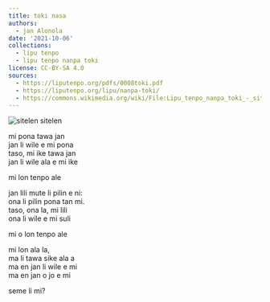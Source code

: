 ```yaml
---
title: toki nasa
authors:
  - jan Alonola
date: '2021-10-06'
collections:
  - lipu tenpo
  - lipu tenpo nanpa toki
license: CC-BY-SA 4.0
sources:
  - https://liputenpo.org/pdfs/0008toki.pdf
  - https://liputenpo.org/lipu/nanpa-toki/
  - https://commons.wikimedia.org/wiki/File:Lipu_tenpo_nanpa_toki_-_sitelen_sitelen.png
---
```


![sitelen sitelen](https://upload.wikimedia.org/wikipedia/commons/8/8b/Lipu_tenpo_nanpa_toki_-_sitelen_sitelen.png)

mi pona tawa jan  
jan li wile e mi pona  
taso, mi ike tawa jan  
jan li wile ala e mi ike

mi lon tenpo ale

jan lili mute li pilin e ni:  
ona li pilin pona tan mi.  
taso, ona la, mi lili  
ona li wile e mi suli

mi o lon tenpo ale

mi lon ala la,  
ma li tawa sike ala a  
ma en jan li wile e mi  
ma en jan o jo e mi

seme li mi?